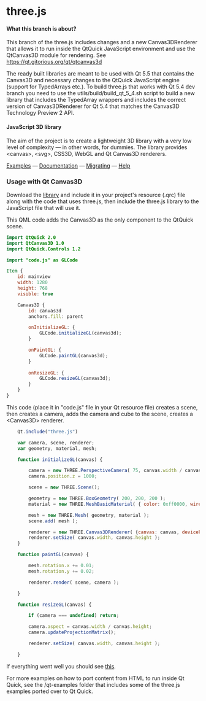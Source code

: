 three.js
========
#### What this branch is about? ####

This branch of the three.js includes changes and a new Canvas3DRenderer that allows it to run inside the QtQuick JavaScript environment and use the QtCanvas3D module for rendering. See https://qt.gitorious.org/qt/qtcanvas3d 

The ready built libraries are meant to be used with Qt 5.5 that contains the Canvas3D and necessary changes to the QtQuick JavaScript engine (support for TypedArrays etc.). To build three.js that works with Qt 5.4 dev branch you need to use the utils/build/build_qt_5_4.sh script to build a new library that includes the TypedArray wrappers and includes the correct version of Canvas3DRenderer for Qt 5.4 that matches the Canvas3D Technology Preview 2 API.

#### JavaScript 3D library ####

The aim of the project is to create a lightweight 3D library with a very low level of complexity — in other words, for dummies. The library provides &lt;canvas&gt;, &lt;svg&gt;, CSS3D, WebGL and Qt Canvas3D renderers.

[Examples](http://threejs.org/) — [Documentation](http://threejs.org/docs/) — [Migrating](https://github.com/mrdoob/three.js/wiki/Migration) — [Help](http://stackoverflow.com/questions/tagged/three.js)


### Usage with Qt Canvas3D ###

Download the [library](https://github.com/tronlec/three.js/blob/master/build/three.js) and include it in your project's resource (.qrc) file along with the code that uses three.js, then include the three.js library to the JavaScript file that will use it.

This QML code adds the Canvas3D as the only component to the QtQuick scene.

```QML
import QtQuick 2.0
import QtCanvas3D 1.0
import QtQuick.Controls 1.2

import "code.js" as GLCode

Item {
    id: mainview
    width: 1280
    height: 768
    visible: true

    Canvas3D {
        id: canvas3d
        anchors.fill: parent

        onInitializeGL: {
            GLCode.initializeGL(canvas3d);
        }

        onPaintGL: {
            GLCode.paintGL(canvas3d);
        }
        
        onResizeGL: {
            GLCode.resizeGL(canvas3d);
        }
    }
}
```


This code (place it in "code.js" file in your Qt resource file) creates a scene, then creates a camera, adds the camera and cube to the scene, creates a &lt;Canvas3D&gt; renderer.

```JavaScript
	Qt.include("three.js")

	var camera, scene, renderer;
	var geometry, material, mesh;

	function initializeGL(canvas) {

		camera = new THREE.PerspectiveCamera( 75, canvas.width / canvas.height, 1, 10000 );
		camera.position.z = 1000;

		scene = new THREE.Scene();

		geometry = new THREE.BoxGeometry( 200, 200, 200 );
		material = new THREE.MeshBasicMaterial( { color: 0xff0000, wireframe: true } );

		mesh = new THREE.Mesh( geometry, material );
		scene.add( mesh );

		renderer = new THREE.Canvas3DRenderer( {canvas: canvas, devicePixelRatio: canvas.devicePixelRatio});
		renderer.setSize( canvas.width, canvas.height );
	}

	function paintGL(canvas) {

		mesh.rotation.x += 0.01;
		mesh.rotation.y += 0.02;

		renderer.render( scene, camera );

	}

	function resizeGL(canvas) {

		if (camera === undefined) return;

		camera.aspect = canvas.width / canvas.height;
		camera.updateProjectionMatrix();

		renderer.setSize( canvas.width, canvas.height );

	}
```
If everything went well you should see [this](http://jsfiddle.net/Gy4w7/).

For more examples on how to port content from HTML to run inside Qt Quick, see the /qt-examples folder that includes some of the three.js examples ported over to Qt Quick.